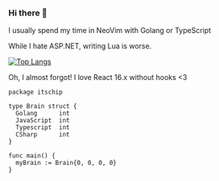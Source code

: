 ### Hi there 👋
I usually spend my time in NeoVim with Golang or TypeScript

While I hate ASP.NET, writing Lua is worse. 

[![Top Langs](https://github-readme-stats.vercel.app/api/top-langs/?username=itschip&layout=compact&langs_count=10)](https://github.com/anuraghazra/github-readme-stats)

Oh, I almost forgot! I love React 16.x without hooks <3


```golang
package itschip

type Brain struct {
  Golang      int
  JavaScript  int
  Typescript  int
  CSharp      int
}

func main() {
  myBrain := Brain{0, 0, 0, 0}
}
```
